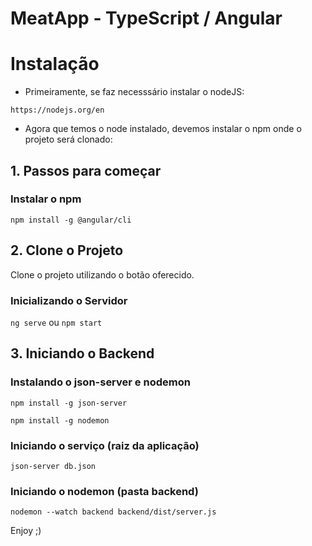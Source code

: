 # MeatApp - TypeScript / Angular

# Instalação

- Primeiramente, se faz necesssário instalar o nodeJS:

`https://nodejs.org/en`

- Agora que temos o node instalado, devemos instalar o npm onde o projeto será clonado:

## 1. Passos para começar

### Instalar o npm

`npm install -g @angular/cli`

## 2. Clone o Projeto

Clone o projeto utilizando o botão oferecido.

### Inicializando o Servidor

`ng serve` ou `npm start`

## 3. Iniciando o Backend

### Instalando o json-server e nodemon

`npm install -g json-server`

`npm install -g nodemon`

### Iniciando o serviço (raiz da aplicação)

`json-server db.json`

### Iniciando o nodemon (pasta backend)

`nodemon --watch backend backend/dist/server.js`

Enjoy ;)


